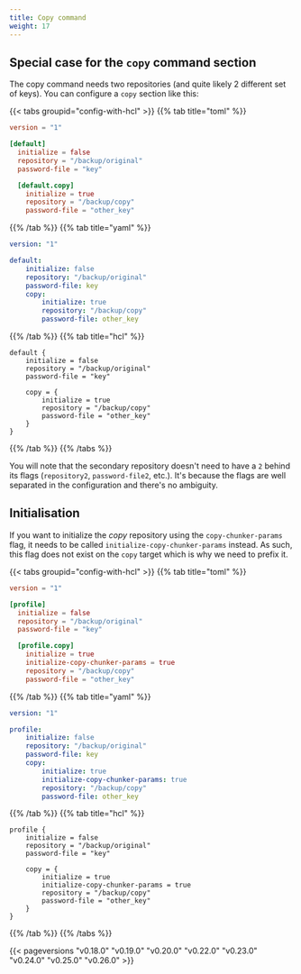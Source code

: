 ```yaml
---
title: Copy command
weight: 17
---
```




## Special case for the `copy` command section

The copy command needs two repositories (and quite likely 2 different set of keys). You can configure a `copy` section like this:


{{< tabs groupid="config-with-hcl" >}}
{{% tab title="toml" %}}

```toml
version = "1"

[default]
  initialize = false
  repository = "/backup/original"
  password-file = "key"

  [default.copy]
    initialize = true
    repository = "/backup/copy"
    password-file = "other_key"
```

{{% /tab %}}
{{% tab title="yaml" %}}

```yaml
version: "1"

default:
    initialize: false
    repository: "/backup/original"
    password-file: key
    copy:
        initialize: true
        repository: "/backup/copy"
        password-file: other_key
```

{{% /tab %}}
{{% tab title="hcl" %}}


```hcl
default {
    initialize = false
    repository = "/backup/original"
    password-file = "key"

    copy = {
        initialize = true
        repository = "/backup/copy"
        password-file = "other_key"
    }
}
```

{{% /tab %}}
{{% /tabs %}}

You will note that the secondary repository doesn't need to have a `2` behind its flags (`repository2`, `password-file2`, etc.). It's because the flags are well separated in the configuration and there's no ambiguity.

## Initialisation

If you want to initialize the *copy* repository using the `copy-chunker-params` flag, it needs to be called `initialize-copy-chunker-params` instead. As such, this flag does not exist on the `copy` target which is why we need to prefix it.


{{< tabs groupid="config-with-hcl" >}}
{{% tab title="toml" %}}

```toml
version = "1"

[profile]
  initialize = false
  repository = "/backup/original"
  password-file = "key"

  [profile.copy]
    initialize = true
    initialize-copy-chunker-params = true
    repository = "/backup/copy"
    password-file = "other_key"
```

{{% /tab %}}
{{% tab title="yaml" %}}

```yaml
version: "1"

profile:
    initialize: false
    repository: "/backup/original"
    password-file: key
    copy:
        initialize: true
        initialize-copy-chunker-params: true
        repository: "/backup/copy"
        password-file: other_key
```

{{% /tab %}}
{{% tab title="hcl" %}}


```hcl
profile {
    initialize = false
    repository = "/backup/original"
    password-file = "key"

    copy = {
        initialize = true
        initialize-copy-chunker-params = true
        repository = "/backup/copy"
        password-file = "other_key"
    }
}
```

{{% /tab %}}
{{% /tabs %}}

{{< pageversions "v0.18.0" "v0.19.0" "v0.20.0" "v0.22.0" "v0.23.0" "v0.24.0" "v0.25.0" "v0.26.0" >}}
